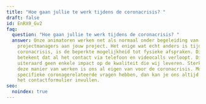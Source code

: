 ```yaml
---
title: "Hoe gaan jullie te werk tijdens de coronacrisis? "
draft: false
id: EnRX9_Gv2
faq:
  question: "Hoe gaan jullie te werk tijdens de coronacrisis? "
  answer: Onze animatoren werken net als normaal onder begeleiding van de
    projectmanagers aan jouw project. Het enige wat echt anders is tijdens de
    coronacrisis, is de beperkte mogelijkheid tot fysieke afspraken. Dit
    betekent dat al het contact via telefoon en videocalls verloopt. Dit heeft
    uiteraard geen enkele impact op de kwaliteit die wij leveren. Sterker nog,
    deze manier van werken is ons al eigen van voor de coronacrisis. Mocht je
    specifieke coronagerelateerde vragen hebben, dan kan je ons altijd bellen of
    het contactformulier invullen.
seo:
  noindex: true
---
```

